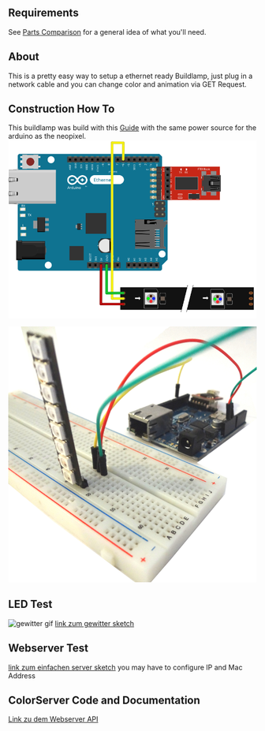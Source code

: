 ## Requirements
See [Parts Comparison](/robbi5/buildlamp/wiki/Part-Comparison) for a general idea of what you'll need.

## About

This is a pretty easy way to setup a ethernet ready Buildlamp, just plug in a network cable and you can change color and animation via GET Request.

## Construction How To
This buildlamp was build with this [Guide](https://learn.adafruit.com/adafruit-neopixel-uberguide/arduino-library) with the same power source for the arduino as the neopixel. 
![frittzing SVG](./docs/arduino_neopixel.svg)

![Foto Aufgebaut](./docs/board.JPG)

## LED Test

![gewitter gif](../arduinoEthernetSketch/docs/gewitter.gif)
[link zum gewitter sketch](../arduinoEthernetSketch/lightning.idn)

## Webserver Test

[link zum einfachen server sketch](../arduinoEthernetSketch/simpleServer.idn)
you may have to configure IP and Mac Address 

## ColorServer Code and Documentation

[Link zu dem Webserver API](../arduinoEthernetSketch/colorserver/server.sketch)





 

